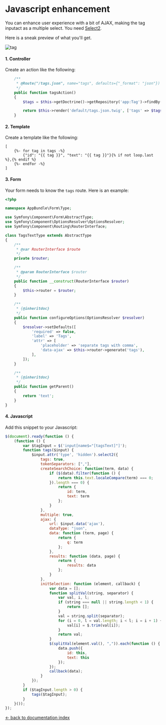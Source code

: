 Javascript enhancement
======================

You can enhance user experience with a bit of AJAX, making the tag inputact as a multiple select. You need
[Select2](http://select2.github.io/select2/).

Here is a sneak preview of what you'll get.

![tag](https://cloud.githubusercontent.com/assets/179866/7724813/3e1d5b50-fef5-11e4-83f1-e05615518548.png)

#### 1. Controller

Create an action like the following:

```php
    /**
     * @Route("/tags.json", name="tags", defaults={"_format": "json"})
     */
    public function tagsAction()
    {
        $tags = $this->getDoctrine()->getRepository('app:Tag')->findBy([], ['name' => 'ASC']);

        return $this->render('default/tags.json.twig', ['tags' => $tags]);
    }
```

#### 2. Template

Create a template like the following:


```jinja
[
    {%- for tag in tags -%}
        {"id": "{{ tag }}", "text": "{{ tag }}"}{% if not loop.last %},{% endif %}
    {%- endfor -%}
]
```

#### 3. Form

Your form needs to know the `tags` route. Here is an example:

```php
<?php

namespace AppBundle\Form\Type;

use Symfony\Component\Form\AbstractType;
use Symfony\Component\OptionsResolver\OptionsResolver;
use Symfony\Component\Routing\RouterInterface;

class TagsTextType extends AbstractType
{
    /**
     * @var RouterInterface $route
     */
    private $router;

    /**
     * @param RouterInterface $router
     */
    public function __construct(RouterInterface $router)
    {
        $this->router = $router;
    }

    /**
     * {@inheritdoc}
     */
    public function configureOptions(OptionsResolver $resolver)
    {
        $resolver->setDefaults([
            'required' => false,
            'label' => 'Tags',
            'attr' => [
                'placeholder' => 'separate tags with comma',
                'data-ajax' => $this->router->generate('tags'),
            ],
        ]);
    }

    /**
     * {@inheritdoc}
     */
    public function getParent()
    {
        return 'text';
    }
}

```

#### 4. Javascript

Add this snippet to your Javascript:

```js
$(document).ready(function () {
    (function () {
        var $tagInput = $('input[name$="[tagsText]"]');
        function tags($input) {
            $input.attr('type', 'hidden').select2({
                tags: true,
                tokenSeparators: [","],
                createSearchChoice: function(term, data) {
                    if ($(data).filter(function () {
                        return this.text.localeCompare(term) === 0;
                    }).length === 0) {
                        return {
                            id: term,
                            text: term
                        };
                    }
                },
                multiple: true,
                ajax: {
                    url: $input.data('ajax'),
                    dataType: "json",
                    data: function (term, page) {
                        return {
                            q: term
                        };
                    },
                    results: function (data, page) {
                        return {
                            results: data
                        };
                    }
                },
                initSelection: function (element, callback) {
                    var data = [];
                    function splitVal(string, separator) {
                        var val, i, l;
                        if (string === null || string.length < 1) {
                            return [];
                        }
                        val = string.split(separator);
                        for (i = 0, l = val.length; i < l; i = i + 1) {
                            val[i] = $.trim(val[i]);
                        }
                        return val;
                    }
                    $(splitVal(element.val(), ",")).each(function () {
                        data.push({
                            id: this,
                            text: this
                        });
                    });
                    callback(data);
                }
            });
        }
        if ($tagInput.length > 0) {
            tags($tagInput);
        }
    }());
});
```

[← back to documentation index](index.md)
